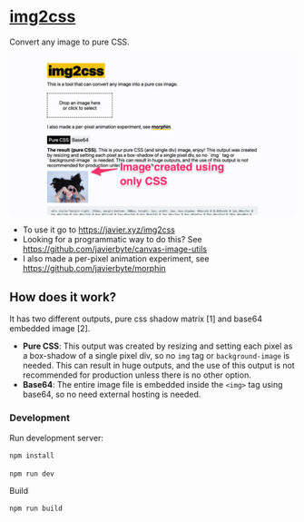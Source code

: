 # [img2css](https://javier.xyz/img2css/)

Convert any image to pure CSS.

[![img2css](public/img2css.jpg)](https://javier.xyz/img2css/)

- To use it go to https://javier.xyz/img2css
- Looking for a programmatic way to do this? See https://github.com/javierbyte/canvas-image-utils
- I also made a per-pixel animation experiment, see https://github.com/javierbyte/morphin

## How does it work?

It has two different outputs, pure css shadow matrix [1] and base64 embedded image [2].

- **Pure CSS**: This output was created by resizing and setting each pixel as a box-shadow of a single pixel div, so no `img` tag or `background-image` is needed. This can result in huge outputs, and the use of this output is not recommended for production unless there is no other option.
- **Base64**: The entire image file is embedded inside the `<img>` tag using base64, so no need external hosting is needed.

### Development

Run development server:

```
npm install

npm run dev
```

Build

```
npm run build
```
